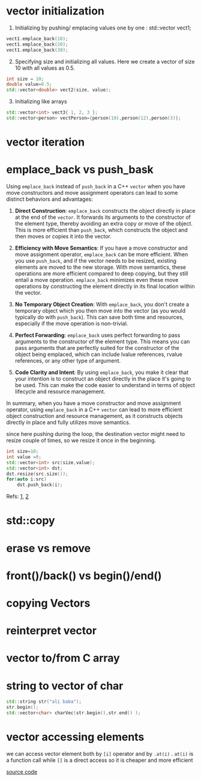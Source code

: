 

# vector initialization

1. Initializing by pushing/ emplacing values one by one :
    std::vector<int> vect1;
```cpp
vect1.emplace_back(10);
vect1.emplace_back(20);
vect1.emplace_back(30);
```
2. Specifying size and initializing all values. Here we create a vector of size 10 with  all values as 0.5.
```cpp
int size = 10;
double value=0.5;
std::vector<double> vect2(size, value);
```

3. Initializing like arrays
```cpp
std::vector<int> vect3{ 1, 2, 3 };
std::vector<person> vectPerson={person(10),person(12),person(3)};
```


# vector iteration


# emplace_back vs push_bask

Using `emplace_back` instead of `push_back` in a C++ `vector` when you have move constructors and move assignment operators can lead to some distinct behaviors and advantages:

1. **Direct Construction**: `emplace_back` constructs the object directly in place at the end of the `vector`. It forwards its arguments to the constructor of the element type, thereby avoiding an extra copy or move of the object. This is more efficient than `push_back`, which constructs the object and then moves or copies it into the vector.

2. **Efficiency with Move Semantics**: If you have a move constructor and move assignment operator, `emplace_back` can be more efficient. When you use `push_back`, and if the vector needs to be resized, existing elements are moved to the new storage. With move semantics, these operations are more efficient compared to deep copying, but they still entail a move operation. `emplace_back` minimizes even these move operations by constructing the element directly in its final location within the vector.

3. **No Temporary Object Creation**: With `emplace_back`, you don't create a temporary object which you then move into the vector (as you would typically do with `push_back`). This can save both time and resources, especially if the move operation is non-trivial.

4. **Perfect Forwarding**: `emplace_back` uses perfect forwarding to pass arguments to the constructor of the element type. This means you can pass arguments that are perfectly suited for the constructor of the object being emplaced, which can include lvalue references, rvalue references, or any other type of argument.

5. **Code Clarity and Intent**: By using `emplace_back`, you make it clear that your intention is to construct an object directly in the place it's going to be used. This can make the code easier to understand in terms of object lifecycle and resource management.

In summary, when you have a move constructor and move assignment operator, using `emplace_back` in a C++ `vector` can lead to more efficient object construction and resource management, as it constructs objects directly in place and fully utilizes move semantics.





since here pushing during the loop, the destination vector 
might need to resize couple of times, so we resize it once in the beginning.

```cpp
int size=10;
int value =0;
std::vector<int> src(size,value);
std::vector<int> dst;
dst.resize(src.size());
for(auto i:src)
	dst.push_back(i);
```
Refs: [1](https://www.youtube.com/watch?v=jKS9dSHkAZY), [2](http://htmlpreview.github.io/?https://github.com/HowardHinnant/papers/blob/master/insert_vs_emplace.html)

# std::copy

# erase vs remove

# front()/back() vs begin()/end()

# copying Vectors

# reinterpret vector

# vector to/from C array

# string to vector of char 
```cpp
std::string str("ali baba");
str.begin();
std::vector<char> charVec(str.begin(),str.end() );
```

# vector accessing elements
we can access vector element both by `[i]` operator and by `.at(i)` . `at(i)` is a function call while `[]` is a direct access so it is cheaper and more efficient

[source code](../src/vector.cpp)
